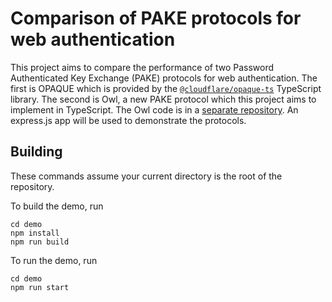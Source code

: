 # Comparison of PAKE protocols for web authentication
This project aims to compare the performance of two Password Authenticated Key Exchange (PAKE) protocols for web authentication. The first is OPAQUE which is provided by the [`@cloudflare/opaque-ts`](https://www.npmjs.com/package/@cloudflare/opaque-ts) TypeScript library. The second is Owl, a new PAKE protocol which this project aims to implement in TypeScript. The Owl code is in a [separate repository](https://github.com/henry50/owl-ts). An express.js app will be used to demonstrate the protocols.

## Building
These commands assume your current directory is the root of the repository.

To build the demo, run
```
cd demo
npm install
npm run build
```

To run the demo, run
```
cd demo
npm run start
```